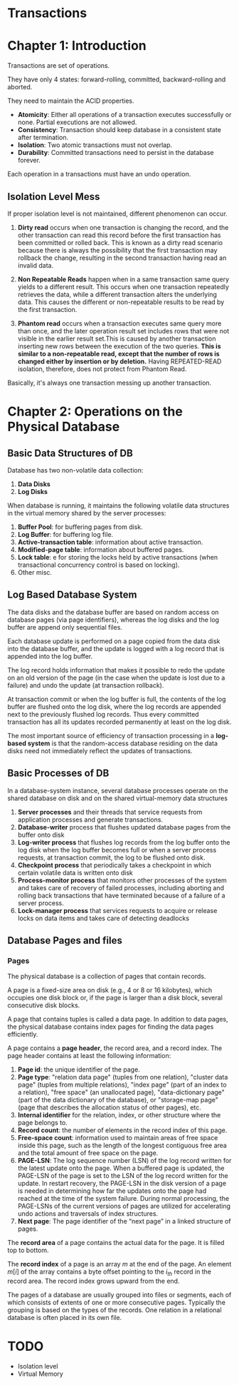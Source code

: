 # Transactions

# Chapter 1: Introduction

Transactions are set of operations.

They have only 4 states: forward-rolling, committed, backward-rolling and aborted.

They need to maintain the ACID properties.

- **Atomicity**: Either all operations of a transaction executes successfully or none. Partial executions are not allowed.
- **Consistency**: Transaction should keep database in a consistent state after termination.
- **Isolation**: Two atomic transactions must not overlap.
- **Durability**: Committed transactions need to persist in the database forever.

Each operation in a transactions must have an undo operation.

## Isolation Level Mess

If proper isolation level is not maintained, different phenomenon can occur.

1. **Dirty read** occurs when one transaction is changing the record, and the other transaction can read this record before the first transaction has been committed or rolled back. This is known as a dirty read scenario because there is always the possibility that the first transaction may rollback the change, resulting in the second transaction having read an invalid data.

1. **Non Repeatable Reads** happen when in a same transaction same query yields to a different result. This occurs when one transaction repeatedly retrieves the data, while a different transaction alters the underlying data. This causes the different or non-repeatable results to be read by the first transaction.

1. **Phantom read** occurs when a transaction executes same query more than once, and the later operation result set includes rows that were not visible in the earlier result set.This is caused by another transaction inserting new rows between the execution of the two queries. **This is similar to a non-repeatable read, except that the number of rows is changed either by insertion or by deletion.** Having REPEATED-READ isolation, therefore, does not protect from Phantom Read.

Basically, it's always one transaction messing up another transaction.

# Chapter 2: Operations on the Physical Database

## Basic Data Structures of DB
Database has two non-volatile data collection:

1. **Data Disks**
1. **Log Disks**

When database is running, it maintains the following volatile data structures in the virtual memory shared by the server processes:

1. **Buffer Pool**: for buffering pages from disk.
1. **Log Buffer**: for buffering log file.
1. **Active-transaction table**: information about active transaction.
1. **Modified-page table**: information about buffered pages.
1. **Lock table**: e for storing the locks held by active transactions (when transactional concurrency control is based on locking).
1. Other misc.

## Log Based Database System

The data disks and the database buffer are based on random access on database pages (via page identifiers), whereas the log disks and the log buffer are append only sequential files.

Each database update is performed on a page copied from the data disk into the database buffer, and the update is logged with a log record that is appended into the log buffer.

The log record holds information that makes it possible to redo the update on an old version of the page (in the case when the update is lost due to a failure) and undo the update (at transaction rollback).

At transaction commit or when the log buffer is full, the contents of the log buffer are flushed onto the log disk, where the log records are appended next to the previously flushed log records. Thus every committed transaction has all its updates recorded permanently at least on the log disk.

The most important source of efficiency of transaction processing in a **log-based system** is that the random-access database residing on the data disks need not immediately reflect the updates of transactions.

## Basic Processes of DB

In a database-system instance, several database processes operate on the shared database on disk and on the shared virtual-memory data structures

1. **Server processes** and their threads that service requests from application processes and generate transactions.
1. **Database-writer** process that flushes updated database pages from the buffer onto disk
1. **Log-writer process** that flushes log records from the log buffer onto the log disk when the log buffer becomes full or when a server process requests, at transaction commit, the log to be flushed onto disk.
1. **Checkpoint process** that periodically takes a checkpoint in which certain volatile data is written onto disk
1. **Process-monitor process** that monitors other processes of the system and takes care of recovery of failed processes, including aborting and rolling back transactions that have terminated because of a failure of a server process.
1. **Lock-manager process** that services requests to acquire or release locks on data items and takes care of detecting deadlocks

## Database Pages and files

### Pages
The physical database is a collection of pages that contain records.

A page is a fixed-size area on disk (e.g., 4 or 8 or 16 kilobytes), which occupies one disk block or, if the page is larger than a disk block, several consecutive disk blocks.

A page that contains tuples is called a data page. In addition to data pages, the physical database contains index pages for finding the data pages efficiently.

A page contains a **page header**, the record area, and a record index. The page header contains at least the following information:

1. **Page id**: the unique identifier of the page.
2. **Page type**: "relation data page" (tuples from one relation), "cluster data page" (tuples from multiple relations), "index page" (part of an index to a relation),
"free space" (an unallocated page), "data-dictionary page" (part of the data dictionary of the database), or "storage-map page" (page that describes the allocation status of other pages), etc.
3. **Internal identifier** for the relation, index, or other structure where the page belongs to.
4. **Record count**: the number of elements in the record index of this page.
5. **Free-space count**: information used to maintain areas of free space inside this page, such as the length of the longest contiguous free area and the total amount of free space on the page.
6. **PAGE-LSN**: The log sequence number (LSN) of the log record written for the latest update onto the page. When a buffered page is updated, the PAGE-LSN of the page is set to the LSN of the log record written for the update. In restart recovery, the PAGE-LSN in the disk version of a page is needed in determining how far the updates onto the page had reached at the time of the system failure. During normal processing, the PAGE-LSNs of the current versions of pages are utilized for accelerating undo actions and traversals of
index structures.
7. **Next page**: The page identifier of the “next page” in a linked structure of pages.

The **record area** of a page contains the actual data for the page. It is filled top to bottom.

The **record index** of a page is an array $m$ at the end of the page. An element $m[i]$ of the array contains a byte offset pointing to the $i_{th}$ record in the record area. The record index grows upward from the end.

The pages of a database are usually grouped into files or segments, each of which consists of extents of one or more consecutive pages. Typically the grouping is based on the types of the records. One relation in a relational database is often placed in its own file.







# TODO

- Isolation level
- Virtual Memory
